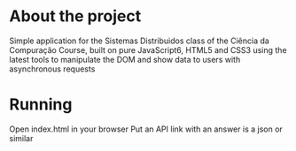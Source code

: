 # About the project
Simple application for the Sistemas Distribuidos class of the Ciência da Compuração Course,
built on pure JavaScript6, HTML5 and CSS3 using the latest tools to manipulate the DOM and
show data to users with asynchronous requests

# Running
Open index.html in your browser
Put an API link with an answer is a json or similar
